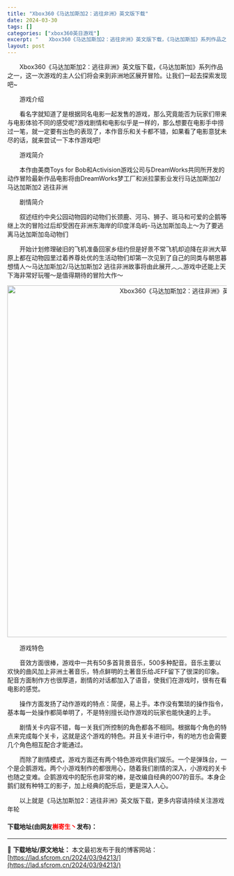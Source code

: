 ```yaml
---
title: "Xbox360《马达加斯加2：逃往非洲》英文版下载"
date: 2024-03-30
tags: []
categories: ["xbox360英日游戏"]
excerpt: "　　Xbox360《马达加斯加2：逃往非洲》英文版下载，《马达加斯加》系列作品之一，这一次游戏的主人公们将会来到非洲地区展开冒险。让我们一起去探索发现吧~ 　　游戏介绍 　　看名字就知道了是根据同名电影一起发售的游戏，那么究竟能否为玩家们带来与电影体验不同的感受呢?游戏剧情和电影似乎是一样的，那么想&hellip;"
layout: post
---
```


 <p>　　Xbox360《马达加斯加2：逃往非洲》英文版下载，《马达加斯加》系列作品之一，这一次游戏的主人公们将会来到非洲地区展开冒险。让我们一起去探索发现吧~</p> <p>　　游戏介绍</p> <p>　　看名字就知道了是根据同名电影一起发售的游戏，那么究竟能否为玩家们带来与电影体验不同的感受呢?游戏剧情和电影似乎是一样的，那么想要在电影手中捞过一笔，就一定要有出色的表现了，本作音乐和关卡都不错，如果看了电影意犹未尽的话，就来尝试一下本作游戏吧!</p> <p>　　游戏简介</p> <p>　　本作由美商Toys for Bob和Activision游戏公司与DreamWorks共同所开发的动作冒险最新作品电影将由DreamWorks梦工厂和派拉蒙影业发行马达加斯加2/马达加斯加2 逃往非洲</p> <p>　　剧情简介</p> <p>　　叙述纽约中央公园动物园的动物们长颈鹿、河马、狮子、斑马和可爱的企鹅等继上次的冒险过后却受困在非洲东海岸的印度洋岛屿-马达加斯加岛上～为了要逃离马达加斯加岛动物们</p> <p>　　开始计划修理破旧的飞机准备回家乡纽约但是好景不常飞机却迫降在非洲大草原上都在动物园里过着养尊处优的生活动物们却第一次见到了自己的同类与朝思暮想情人～马达加斯加2/马达加斯加2 逃往非洲故事将由此展开︿︿游戏中还能上天下海非常好玩喔～是值得期待的冒险大作～</p> <p align="center"><img align="" border="0" src="https://lad.sfcrom.cn/wp-content/uploads/2024/03/20240330_6607d5b035385.jpg" width="807" alt="Xbox360《马达加斯加2：逃往非洲》英文版下载" /></p> <p>　　游戏特色</p> <p>　　音效方面很棒，游戏中一共有50多首背景音乐，500多种配音。音乐主要以欢快的曲风加上非洲土著音乐，特点鲜明的土著音乐给JEFF留下了很深的印象。配音方面制作方也很厚道，剧情的对话都加入了语音，使我们在游戏时，很有在看电影的感觉。</p> <p>　　操作方面发扬了动作游戏的特点：简便，易上手。本作没有繁琐的操作指令，基本每一处操作都简单明了，不是特别擅长动作游戏的玩家也能快速的上手。</p> <p>　　剧情关卡内容不错，每一关我们所控制的角色都各不相同。根据每个角色的特点来完成每个关卡，这就是这个游戏的特色。并且关卡进行中，有的地方也会需要几个角色相互配合才能通过。</p> <p>　　而除了剧情模式，游戏方面还有两个特色游戏供我们娱乐。一个是弹珠台，一个是企鹅游戏。两个小游戏制作的都很用心，随着我们剧情的深入，小游戏的关卡也随之变难。企鹅游戏中的配乐也非常的棒，是改编自经典的007的音乐。本身企鹅们就有种特工的影子，加上经典的配乐后，更是深入人心。</p> <p>　　以上就是《马达加斯加2：逃往非洲》英文版下载，更多内容请持续关注游戏年轮</p> <p><h4>下载地址(由网友<font color="red">槲寄生丶</font>发布)：</h4></p> 

---
📖 **下载地址/原文地址：** 本文最初发布于我的博客网站：[https://lad.sfcrom.cn/2024/03/94213/](https://lad.sfcrom.cn/2024/03/94213/)
